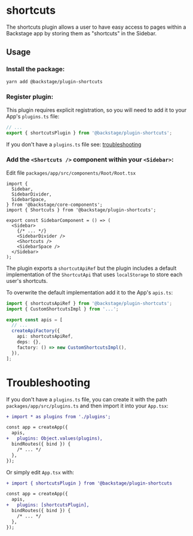 # shortcuts

The shortcuts plugin allows a user to have easy access to pages within a Backstage app by storing them as "shortcuts" in the Sidebar.

## Usage

### Install the package:

```bash
yarn add @backstage/plugin-shortcuts
```

### Register plugin:

This plugin requires explicit registration, so you will need to add it to your App's `plugins.ts` file:

```ts
// ...
export { shortcutsPlugin } from '@backstage/plugin-shortcuts';
```

If you don't have a `plugins.ts` file see: [troubleshooting](#troubleshooting)

### Add the `<Shortcuts />` component within your `<Sidebar>`:

Edit file `packages/app/src/components/Root/Root.tsx`

```tsx
import {
  Sidebar,
  SidebarDivider,
  SidebarSpace,
} from '@backstage/core-components';
import { Shortcuts } from '@backstage/plugin-shortcuts';

export const SidebarComponent = () => (
  <Sidebar>
    {/* ... */}
    <SidebarDivider />
    <Shortcuts />
    <SidebarSpace />
  </Sidebar>
);
```

The plugin exports a `shortcutApiRef` but the plugin includes a default implementation of the `ShortcutApi` that uses `localStorage` to store each user's shortcuts.

To overwrite the default implementation add it to the App's `apis.ts`:

```ts
import { shortcutsApiRef } from '@backstage/plugin-shortcuts';
import { CustomShortcutsImpl } from '...';

export const apis = [
  // ...
  createApiFactory({
    api: shortcutsApiRef,
    deps: {},
    factory: () => new CustomShortcutsImpl(),
  }),
];
```

# Troubleshooting

If you don't have a `plugins.ts` file, you can create it with the path `packages/app/src/plugins.ts` and then import it into your `App.tsx`:

```diff
+ import * as plugins from './plugins';

const app = createApp({
  apis,
+   plugins: Object.values(plugins),
  bindRoutes({ bind }) {
    /* ... */
  },
});
```

Or simply edit `App.tsx` with:

```diff
+ import { shortcutsPlugin } from '@backstage/plugin-shortcuts

const app = createApp({
  apis,
+   plugins: [shortcutsPlugin],
  bindRoutes({ bind }) {
    /* ... */
  },
});
```
